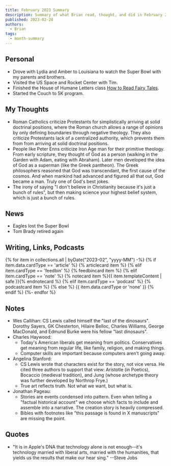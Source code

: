 ```yaml
---
title: February 2023 Summary
description: Summary of what Brian read, thought, and did in February 2023
published: 2023-02-28
authors:
  - Brian
tags:
  - month-summary
---
```


## Personal
- Drove with Lydia and Amber to Louisiana to watch the Super Bowl with my parents and brothers.
- Visited the US Space and Rocket Center with Tim.
- Finished the House of Humane Letters class [How to Read Fairy Tales](https://houseofhumaneletters.com/product/how-to-read-fairy-tales/).
- Started the Couch to 5K program.

## My Thoughts
- Roman Catholics criticize Protestants for simplistically arriving at solid doctrinal positions, where the Roman church allows a range of opinions by only defining boundaries through negative theology. They also criticize Protestants lack of a centralized authority, which prevents them from from arriving at solid doctrinal positions.
- People like Peter Enns criticize Iron Age man for their primitive theology. From early scripture, they thought of God as a person (walking in the Garden with Adam, eating with Abraham). Later men developed the idea of God as a superman (like the Greek pantheon). The Greek philosophers reasoned that God was transcendant, the first cause of the cosmos. And when mankind had advanced and figured all that out, God became a man. Truly one of God's best jokes.
- The irony of saying "I don't believe in Christianity because it's just a bunch of rules", but then making science your highest belief system, which is just a bunch of rules.

## News
- Eagles lost the Super Bowl
- Tom Brady retired again

## Writing, Links, Podcasts

<div class="stack cards">
{% for item in collections.all | byDate("2023-02", "yyyy-MM") -%}
  {% if item.data.cardType == 'article' %}
  {% articlecard item %}
  {% elif item.cardType == 'feedbin' %}
  {% feedbincard item %}
  {% elif item.cardType == 'note' %}
  {% notecard item %}{{ item.templateContent | safe }}{% endnotecard %}
  {% elif item.cardType == 'podcast' %}
  {% podcastcard item %}
  {% else %}
  {{ item.data.cardType or 'none' }}
  {% endif %}
{%- endfor %}
</div>

## Notes
- Wes Callihan: CS Lewis called himself the "last of the dinosaurs". Dorothy Sayers, GK Chesterton, Hilaire Belloc, Charles Williams, George MacDonald, and Edmund Burke were his fellow "last dinosaurs".
- Charles Haywood:
  - Today's American liberals get meaning from politics. Conservatives get meaning from regular life, like family, religion, and making things.
  - Computer skills are important because computers aren't going away.
- Angelina Stanford:
  - CS Lewis wrote that characters exist for the story, not vice versa. He cited three authors to support that view: Aristotle (in Poetics), Bocaccio (medieval tradition), and Jung (whose archetype theory was further developed by Northrop Frye.)
  - True art reflects truth. Not what we want, but what is.
- Jonathan Pageau:
  - Stories are events condensed into pattern. Even when telling a "factual historical account" we choose which facts to include and assemble into a narrative. The creation story is heavily compressed.
  - Bibles with footnotes like "this passage is found in X manuscripts" are missing the point.

## Quotes
- "It is in Apple's DNA that technology alone is not enough--it's technology married with liberal arts, married with the humanities, that yields us the results that make our hear sing." --Steve Jobs